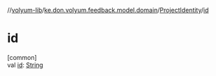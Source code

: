 //[volyum-lib](../../../index.md)/[ke.don.volyum.feedback.model.domain](../index.md)/[ProjectIdentity](index.md)/[id](id.md)

# id

[common]\
val [id](id.md): [String](https://kotlinlang.org/api/core/kotlin-stdlib/kotlin/-string/index.html)